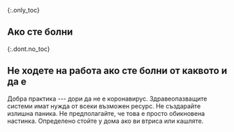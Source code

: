 {:.only_toc}
## Ако сте болни

{:.dont.no_toc}
## Не ходете на работа ако сте болни от каквото и да е

Добра практика --- дори да не е коронавирус. Здравеопазващите системи имат нужда от всеки възможен ресурс. Не създарайте излишна паника. Не предполагайте, че това е просто обикновена настинка. Определено стойте у дома ако ви втриса или кашляте.
